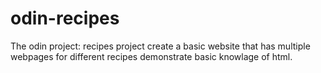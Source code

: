 # odin-recipes
The odin project: recipes project 
create a basic website that has multiple webpages for different recipes 
demonstrate basic knowlage of html.